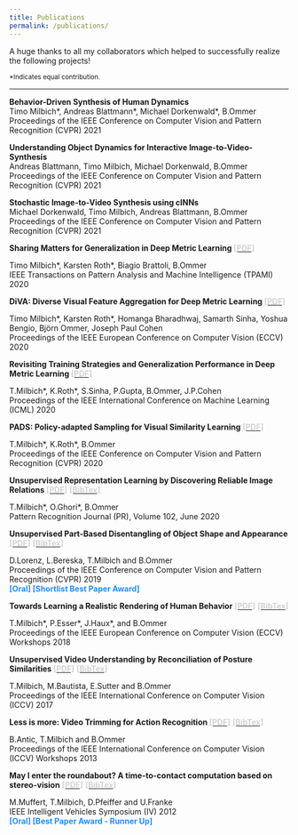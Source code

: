 ```yaml
---
title: Publications
permalink: /publications/
---
```

A huge thanks to all my collaborators which helped to successfully realize the following projects!

<sup id="fn1">*Indicates equal contribution.</sup>

<hr>

<p><b>Behavior-Driven Synthesis of Human Dynamics </b><br />
Timo Milbich*, Andreas Blattmann*, Michael Dorkenwald*, B.Ommer<br />
Proceedings of the IEEE Conference on Computer Vision and Pattern Recognition (CVPR) 2021<br />
</p>


<p><b>Understanding Object Dynamics for Interactive Image-to-Video-Synthesis </b><br />
Andreas Blattmann, Timo Milbich, Michael Dorkenwald, B.Ommer<br />
Proceedings of the IEEE Conference on Computer Vision and Pattern Recognition (CVPR) 2021<br />
</p>


<p><b>Stochastic Image-to-Video Synthesis using cINNs </b><br />
Michael Dorkenwald, Timo Milbich, Andreas Blattmann, B.Ommer<br />
Proceedings of the IEEE Conference on Computer Vision and Pattern Recognition (CVPR) 2021<br />
</p>


<p><b>Sharing Matters for Generalization in Deep Metric Learning </b>
<a type="button" href="https://arxiv.org/abs/2004.05582" target="_blank">
<font color="lightgrey"><b>[PDF]</b></font></a><br />

Timo Milbich*, Karsten Roth*, Biagio Brattoli, B.Ommer<br />
IEEE Transactions on Pattern Analysis and Machine Intelligence (TPAMI) 2020<br />
</p>


<p><b>DiVA: Diverse Visual Feature Aggregation for Deep Metric Learning </b>
<a type="button" href="https://128.84.21.199/pdf/2004.13458.pdf" target="_blank">
<font color="lightgrey"><b>[PDF]</b></font></a><br />

Timo Milbich*, Karsten Roth*, Homanga Bharadhwaj, Samarth Sinha, Yoshua Bengio, Björn Ommer, Joseph Paul Cohen<br />
Proceedings of the IEEE European Conference on Computer Vision (ECCV) 2020<br />
</p>


<p><b>Revisiting Training Strategies and Generalization Performance in Deep Metric Learning </b>
<a type="button" href="https://arxiv.org/pdf/2002.08473.pdf" target="_blank">
<font color="lightgrey"><b>[PDF]</b></font></a><br />

T.Milbich*, K.Roth*, S.Sinha, P.Gupta, B.Ommer, J.P.Cohen<br />
Proceedings of the IEEE International Conference on Machine Learning (ICML) 2020 <br />
</p>


<p><b>PADS: Policy-adapted Sampling for Visual Similarity Learning </b>
<a type="button" href="https://arxiv.org/pdf/2003.11113.pdf" target="_blank">
<font color="lightgrey"><b>[PDF]</b></font></a> <br />

T.Milbich*, K.Roth*, B.Ommer<br />
Proceedings of the IEEE Conference on Computer Vision and Pattern Recognition (CVPR) 2020 <br />
</p>



<p><b>Unsupervised Representation Learning by Discovering Reliable Image Relations </b>
<a type="button" href="{{ site.baseurl}}/paper/pr20_unsup_learning.pdf" target="_blank">
<font color="lightgrey"><b>[PDF]</b></font></a> 
<a type="button" href="{{ site.baseurl }}/bibtex/pr20_unsup_learning.bib" target="_blank">
<font color="lightgrey"><b>[BibTex]</b></font></a><br />

T.Milbich*, O.Ghori*, B.Ommer<br />
Pattern Recognition Journal (PR), Volume 102, June 2020 <br />
</p>



<p><b>Unsupervised Part-Based Disentangling of Object Shape and Appearance </b>
<a type="button" href="{{ site.baseurl}}/paper/cvpr19_unsup_disentangle.pdf" target="_blank">
<font color="lightgrey"><b>[PDF]</b></font></a> 
<a type="button" href="{{ site.baseurl }}/bibtex/cvpr19_unsup_disentangle.bib" target="_blank">
<font color="lightgrey"><b>[BibTex]</b></font></a><br />

D.Lorenz, L.Bereska, T.Milbich and B.Ommer<br />
Proceedings of the IEEE Conference on Computer Vision and Pattern Recognition (CVPR) 2019<br />
<b style="color:DodgerBlue;">[Oral] [Shortlist Best Paper Award]</b>
</p>




<p><b>Towards Learning a Realistic Rendering of Human Behavior </b>
<a type="button" href="{{ site.baseurl}}/paper/hbugen18.pdf" target="_blank">
<font color="lightgrey"><b>[PDF]</b></font></a> 
<a type="button" href="{{ site.baseurl }}/bibtex/hbugen18.bib" target="_blank">
<font color="lightgrey"><b>[BibTex]</b></font></a><br />

T.Milbich*, P.Esser*, J.Haux*, and B.Ommer<br />
Proceedings of the IEEE European Conference on Computer Vision (ECCV) Workshops 2018<br />
</p>



<p><b>Unsupervised Video Understanding by Reconciliation of Posture Similarities </b>
<a type="button" href="{{ site.baseurl}}/paper/iccv17_unsup_video.pdf" target="_blank">
<font color="lightgrey"><b>[PDF]</b></font></a> 
<a type="button" href="{{ site.baseurl }}/bibtex/iccv17_unsup_video.bib" target="_blank">
<font color="lightgrey"><b>[BibTex]</b></font></a><br />

T.Milbich, M.Bautista, E.Sutter and B.Ommer<br />
Proceedings of the IEEE International Conference on Computer Vision (ICCV) 2017<br />
</p>



<p><b>Less is more: Video Trimming for Action Recognition </b>
<a type="button" href="{{ site.baseurl}}/paper/eccv13_less_is_more.pdf" target="_blank">
<font color="lightgrey"><b>[PDF]</b></font></a> 
<a type="button" href="{{ site.baseurl }}/bibtex/eccv13_less_is_more.bib" target="_blank">
<font color="lightgrey"><b>[BibTex]</b></font></a><br />

B.Antic, T.Milbich and B.Ommer<br />
Proceedings of the IEEE International Conference on Computer Vision (ICCV) Workshops 2013<br />
</p>



<p><b>May I enter the roundabout? A time-to-contact computation based on stereo-vision</b>
<a type="button" href="{{ site.baseurl}}/paper/iv12_may_i_enter_the_roundabout.pdf" target="_blank">
<font color="lightgrey"><b>[PDF]</b></font></a> 
<a type="button" href="{{ site.baseurl }}/bibtex/iv12_may_i_enter_the_roundabout.bib" target="_blank">
<font color="lightgrey"><b>[BibTex]</b></font></a><br />

M.Muffert, T.Milbich, D.Pfeiffer and U.Franke<br />
IEEE Intelligent Vehicles Symposium (IV) 2012<br />
<b style="color:DodgerBlue;">[Oral] [Best Paper Award - Runner Up]</b></p>

